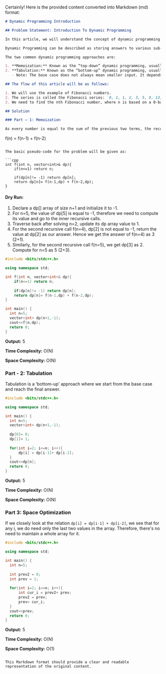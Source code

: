 Certainly! Here is the provided content converted into Markdown (md) format:

```markdown
# Dynamic Programming Introduction

## Problem Statement: Introduction To Dynamic Programming

In this article, we will understand the concept of dynamic programming.

Dynamic Programming can be described as storing answers to various sub-problems to be used later whenever required to solve the main problem.

The two common dynamic programming approaches are:

1. **Memoization:** Known as the “top-down” dynamic programming, usually the problem is solved in the direction of the main problem to the base cases.
2. **Tabulation:** Known as the “bottom-up” dynamic programming, usually the problem is solved in the direction of solving the base cases to the main problem.
   - Note: The base case does not always mean smaller input. It depends upon the implementation of the algorithm.

## The flow of this article will be as follows:

1. We will use the example of Fibonacci numbers.
2. The series is called the Fibonacci series: `0, 1, 1, 2, 3, 5, 8, 13, 21, ...`.
3. We need to find the nth Fibonacci number, where n is based on a 0-based index.

## Solution

### Part – 1: Memoization

As every number is equal to the sum of the previous two terms, the recurrence relation can be written as:

```
f(n) = f(n-1) + f(n-2)
```

The basic pseudo-code for the problem will be given as:

```cpp
int f(int n, vector<int>& dp){
    if(n<=1) return n;
    
    if(dp[n]!= -1) return dp[n];
    return dp[n]= f(n-1,dp) + f(n-2,dp);
}
```

#### Dry Run:

1. Declare a dp[] array of size n+1 and initialize it to -1.
2. For n=5, the value of dp[5] is equal to -1, therefore we need to compute its value and go to the inner recursive calls.
3. Traverse back after solving n=2, update its dp array value to 1.
4. For the second recursive call f(n=4), dp[2] is not equal to -1, return the value at dp[2] as our answer. Hence we get the answer of f(n=4) as 3 (2+1).
5. Similarly, for the second recursive call f(n=5), we get dp[3] as 2. Compute for n=5 as 5 (2+3).

```cpp
#include <bits/stdc++.h>

using namespace std;

int f(int n, vector<int>& dp){
    if(n<=1) return n;
    
    if(dp[n]!= -1) return dp[n];
    return dp[n]= f(n-1,dp) + f(n-2,dp);
}

int main() {
  int n=5;
  vector<int> dp(n+1,-1);
  cout<<f(n,dp);
  return 0;
}
```

**Output:** 5

**Time Complexity:** O(N)

**Space Complexity:** O(N)

### Part - 2: Tabulation

Tabulation is a ‘bottom-up’ approach where we start from the base case and reach the final answer.

```cpp
#include <bits/stdc++.h>

using namespace std;

int main() {
  int n=5;
  vector<int> dp(n+1,-1);
  
  dp[0]= 0;
  dp[1]= 1;
  
  for(int i=2; i<=n; i++){
      dp[i] = dp[i-1]+ dp[i-2];
  }
  cout<<dp[n];
  return 0;
}
```

**Output:** 5

**Time Complexity:** O(N)

**Space Complexity:** O(N)

### Part 3: Space Optimization

If we closely look at the relation `dp[i] = dp[i-1] + dp[i-2]`, we see that for any i, we do need only the last two values in the array. Therefore, there's no need to maintain a whole array for it.

```cpp
#include <bits/stdc++.h>

using namespace std;

int main() {
  int n=5;
  
  int prev2 = 0;
  int prev = 1;
  
  for(int i=2; i<=n; i++){
      int cur_i = prev2+ prev;
      prev2 = prev;
      prev= cur_i;
  }
  cout<<prev;
  return 0;
}
```

**Output:** 5

**Time Complexity:** O(N)

**Space Complexity:** O(1)
```

This Markdown format should provide a clear and readable representation of the original content.